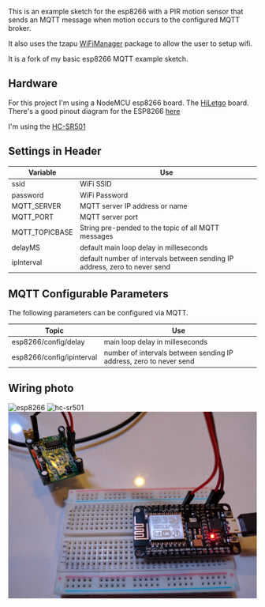 This is an example sketch for the esp8266 with a PIR motion sensor that sends an MQTT message when motion occurs to the configured MQTT broker.

It also uses the tzapu [WiFiManager](https://github.com/tzapu/WiFiManager) package to allow the user to setup wifi.

It is a fork of my basic esp8266 MQTT example sketch.

## Hardware

For this project I'm using a NodeMCU esp8266 board. The [HiLetgo](https://www.amazon.com/gp/product/B010O1G1ES/ref=oh_aui_detailpage_o00_s00?ie=UTF8&psc=1) board. There's a good pinout diagram for the ESP8266 [here](http://www.kloppenborg.net/blog/microcontrollers/2016/08/02/getting-started-with-the-esp8266)

I'm using the [HC-SR501](http://henrysbench.capnfatz.com/henrys-bench/arduino-sensors-and-input/arduino-hc-sr501-motion-sensor-tutorial/)  

## Settings in Header

Variable|Use
---|---
ssid | WiFi SSID
password | WiFi Password
MQTT_SERVER | MQTT server IP address or name
MQTT_PORT | MQTT server port
MQTT_TOPICBASE | String pre-pended to the topic of all MQTT messages
delayMS | default main loop delay in milleseconds
ipInterval | default number of intervals between sending IP address, zero to never send

## MQTT Configurable Parameters

The following parameters can be configured via MQTT. 

Topic|Use
---|---
esp8266/config/delay | main loop delay in milleseconds
esp8266/config/ipinterval | number of intervals between sending IP address, zero to never send

## Wiring photo

![esp8266](https://github.com/rgstephens/esp8266mqttPIR/blob/master/esp8266.jpg)
![hc-sr501](https://github.com/rgstephens/esp8266mqttPIR/blob/master/hc-sr501.jpg)
![Photo of Wiring](https://github.com/rgstephens/esp8266mqttPIR/blob/master/pirWiring.jpg)